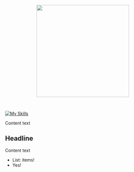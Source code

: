 <p align="center">
  <img src="./.github/assets/gh-social.png" height="300px">
</p>

&nbsp;

[![My Skills](https://skillicons.dev/icons?i=wasm,svelte,tailwind&theme=light)](https://skillicons.dev)

Content text

## Headline

Content text

- List: items!
- Yes!

<!-- ## Headline 2 -->

<!-- You can find our documentation on our -->
<!-- [website](https://codesandbox.io/docs/learn/introduction/overview) -->

